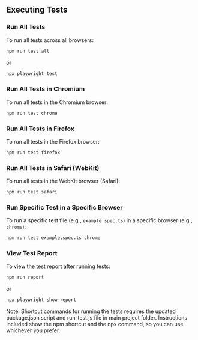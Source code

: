 ## Executing Tests

### Run All Tests
To run all tests across all browsers:
```bash
npm run test:all
```
or
```bash
npx playwright test
```

### Run All Tests in Chromium
To run all tests in the Chromium browser:
```bash
npm run test chrome
```

### Run All Tests in Firefox
To run all tests in the Firefox browser:
```bash
npm run test firefox
```

### Run All Tests in Safari (WebKit)
To run all tests in the WebKit browser (Safari):
```bash
npm run test safari
```

### Run Specific Test in a Specific Browser
To run a specific test file (e.g., `example.spec.ts`) in a specific browser (e.g., `chrome`):
```bash
npm run test example.spec.ts chrome
```

### View Test Report
To view the test report after running tests:
```bash
npm run report
```
or
```bash
npx playwright show-report
```
Note: Shortcut commands for running the tests
requires the updated package.json script and run-test.js file in main project folder. 
Instructions included show the npm shortcut and the npx command, so you can use whichever you prefer.